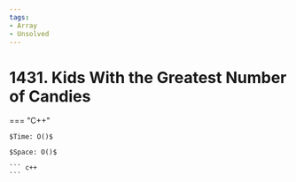 ```yaml
---
tags:
- Array
- Unsolved
---
```



# 1431. Kids With the Greatest Number of Candies

=== "C++"

    $Time: O()$

    $Space: O()$

    ``` c++
    ```
